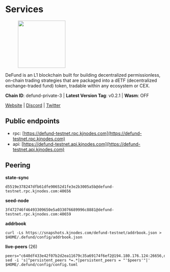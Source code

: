 # Services

<figure><img src="https://raw.githubusercontent.com/kj89/testnet_manuals/main/pingpub/logos/defund.png" width="150" alt=""><figcaption></figcaption></figure>

DeFund is an L1 blockchain built for building decentralized permissionless,  on-chain trading strategies that are packaged into a dETF (decentralized  exchange-traded fund) token, tradable within any ecosystem or CEX.

**Chain ID**: defund-private-3 | **Latest Version Tag**: v0.2.1 | **Wasm**: OFF

[Website](https://www.defund.app) | [Discord](https://discord.gg/FV26pRPZ3P) | [Twitter](https://twitter.com/defund_finance)


## Public endpoints

* rpc: [https://defund-testnet.rpc.kjnodes.com](https://defund-testnet.rpc.kjnodes.com)
* api: [https://defund-testnet.api.kjnodes.com](https://defund-testnet.api.kjnodes.com)

## Peering

**state-sync**

```
d5519e378247dfb61dfe90652d1fe3e2b3005a5b@defund-testnet.rpc.kjnodes.com:40656
```

**seed-node**

```
3f472746f46493309650e5a033076689996c8881@defund-testnet.rpc.kjnodes.com:40659
```

**addrbook**
```
curl -Ls https://snapshots.kjnodes.com/defund-testnet/addrbook.json > $HOME/.defund/config/addrbook.json
```

**live-peers** (26)
```
peers="c640df433e42f07b2d2ea11679c35a69174f6ef2@194.180.176.124:26656,de3c08f842d170d0cb3f8d1e074678466bf8fd7d@185.202.223.154:26656,c3643415250344482ed22520e06770cdddccf5f1@185.202.223.158:26656,d1976601f04df2a2c7e35c0e8212464acfb7512e@75.119.147.235:26656,d5519e378247dfb61dfe90652d1fe3e2b3005a5b@65.109.68.190:40656,20151f8b15d6f3ad670f5bfc1c747de72e96fb3f@194.180.176.128:26656,2093ca0548db1553f55ad5a983ce154d04ed5ea4@146.19.24.52:40656,95d487c4f51295c4cd799cc7fe53d23ea7298bdf@206.246.71.251:46656,0a1fcc2907e50b46f021389049c79f7d124f9946@77.51.200.79:36656,d368e8fc76143f89e53f0997fd5dfef32129168c@109.110.63.204:26656,e199e4d17120559bc34357d72f6595cbcd4d5cd4@173.212.216.232:26656,a713c7dbfbcf0704f591bcc07d1f116303c44b27@45.87.0.238:26656,d7c675fa2eef507d4e2270c442383a886cade959@207.180.248.230:26656,f329bee02e530e05a8937887c8ea4e75851281f1@194.180.176.126:26656,6854d36513081c77a24987ab66a436e29e3e5cfa@65.21.131.215:26576,9e3c8603f8eb1aeacf7392701a1977668684803c@194.163.170.245:26656,34caa18dc803a7c1c5da380f85f18bbf6e2e6126@162.55.33.123:26656,fe1fe3318b450201b19827bbdf9d5aeb9ae2b916@207.180.236.115:31656,fd2122d21e10253a86739bdd33686065008926ed@85.10.200.221:29656,175cdc1cae6635d5779e8870a20f761f1d58f02f@65.109.51.41:36656,fd3f439c775df4a7c1ced33d613124acee4187a6@194.163.154.129:40656,b9db73c9cac1676cd389711a18a4a64eb6ce3614@135.125.153.176:26656,b9a22be1f13a4ed99de4ecdd4c9e2a9e4711c2ac@45.147.199.190:26656,aee64a0d9b4f06f9f0949650fa22494b1cee1d58@84.46.244.228:26656,c734239cb2a4a59e69de4fc52a9c4aca57285391@199.175.98.107:26656,9dd945f369a7aa1946e007d9547b364e69da7db8@185.192.96.140:26656"
sed -i 's|^persistent_peers *=.*|persistent_peers = "'$peers'"|' $HOME/.defund/config/config.toml
```
